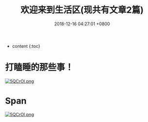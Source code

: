 ﻿---
layout: post
title:  欢迎来到生活区(现共有文章2篇)
date:   2018-12-16 04:27:01 +0800
categories: guide
tag: guide
---

* content
{:toc}


# 打瞌睡的那些事！
<a href="{{ '/_posts/2018-12-3-Sleep.md' | prepend: site.baseurl }}"><img src="https://s1.ax2x.com/2018/12/16/5QCrOl.png" alt="5QCrOl.png" border="0" /></a>

# Span
<a href="{{ '/_posts/2018-12-13-span.md' | prepend: site.baseurl }}"><img src="https://s1.ax2x.com/2018/12/16/5QCrOl.png" alt="5QCrOl.png" border="0" /></a>
